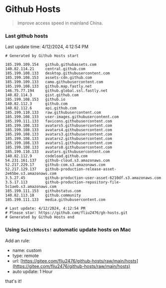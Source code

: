 # Github Hosts

> Improve access speed in mainland China.

### Last github hosts

Last update time: 4/12/2024, 4:12:54 PM

```base
# Generated by Github Hosts start 

185.199.109.154   github.githubassets.com
140.82.114.21     central.github.com
185.199.108.133   desktop.githubusercontent.com
185.199.108.153   assets-cdn.github.com
185.199.109.133   camo.githubusercontent.com
185.199.108.133   github.map.fastly.net
146.75.77.194     github.global.ssl.fastly.net
140.82.114.3      gist.github.com
185.199.108.153   github.io
140.82.112.3      github.com
140.82.112.6      api.github.com
185.199.110.133   raw.githubusercontent.com
185.199.108.133   user-images.githubusercontent.com
185.199.111.133   favicons.githubusercontent.com
185.199.108.133   avatars5.githubusercontent.com
185.199.108.133   avatars4.githubusercontent.com
185.199.108.133   avatars3.githubusercontent.com
185.199.108.133   avatars2.githubusercontent.com
185.199.108.133   avatars1.githubusercontent.com
185.199.108.133   avatars0.githubusercontent.com
185.199.110.133   avatars.githubusercontent.com
140.82.112.9      codeload.github.com
54.231.161.137    github-cloud.s3.amazonaws.com
52.217.229.17     github-com.s3.amazonaws.com
52.217.129.137    github-production-release-asset-2e65be.s3.amazonaws.com
3.5.27.45         github-production-user-asset-6210df.s3.amazonaws.com
3.5.17.113        github-production-repository-file-5c1aeb.s3.amazonaws.com
185.199.111.153   githubstatus.com
140.82.113.18     github.community
185.199.111.133   media.githubusercontent.com

# Last update: 4/12/2024, 4:12:54 PM
# Please star: https://github.com/fliu2476/gh-hosts.git
# Generated by Github Hosts end
```

### Using `SwitchHosts!` automatic update hosts on Mac
Add an rule:
- name: custom
- type: remote
- url: [https://gitee.com/fliu2476/github-hosts/raw/main/hosts](https://gitee.com/fliu2476/github-hosts/raw/main/hosts)
- auto update: 1 Hour

that's it!

